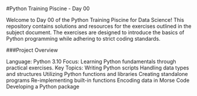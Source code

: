 #Python Training Piscine - Day 00

Welcome to Day 00 of the Python Training Piscine for Data Science! This repository contains
solutions and resources for the exercises outlined in the subject document. The exercises are
designed to introduce the basics of Python programming while adhering to strict coding standards.

###Project Overview


Language: Python 3.10
Focus: Learning Python fundamentals through practical exercises.
Key Topics:
Writing Python scripts
Handling data types and structures
Utilizing Python functions and libraries
Creating standalone programs
Re-implementing built-in functions
Encoding data in Morse Code
Developing a Python package
